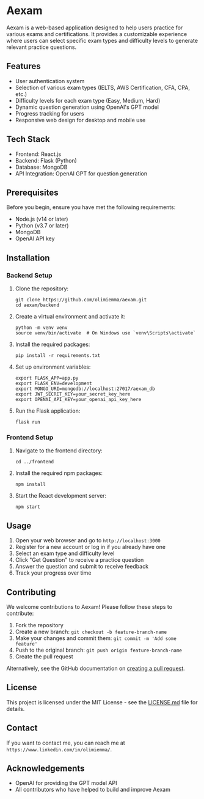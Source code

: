 # Aexam

Aexam is a web-based application designed to help users practice for various exams and certifications. It provides a customizable experience where users can select specific exam types and difficulty levels to generate relevant practice questions.

## Features

- User authentication system
- Selection of various exam types (IELTS, AWS Certification, CFA, CPA, etc.)
- Difficulty levels for each exam type (Easy, Medium, Hard)
- Dynamic question generation using OpenAI's GPT model
- Progress tracking for users
- Responsive web design for desktop and mobile use

## Tech Stack

- Frontend: React.js
- Backend: Flask (Python)
- Database: MongoDB
- API Integration: OpenAI GPT for question generation

## Prerequisites

Before you begin, ensure you have met the following requirements:

- Node.js (v14 or later)
- Python (v3.7 or later)
- MongoDB
- OpenAI API key

## Installation

### Backend Setup

1. Clone the repository:
   ```
   git clone https://github.com/olimiemma/aexam.git
   cd aexam/backend
   ```

2. Create a virtual environment and activate it:
   ```
   python -m venv venv
   source venv/bin/activate  # On Windows use `venv\Scripts\activate`
   ```

3. Install the required packages:
   ```
   pip install -r requirements.txt
   ```

4. Set up environment variables:
   ```
   export FLASK_APP=app.py
   export FLASK_ENV=development
   export MONGO_URI=mongodb://localhost:27017/aexam_db
   export JWT_SECRET_KEY=your_secret_key_here
   export OPENAI_API_KEY=your_openai_api_key_here
   ```

5. Run the Flask application:
   ```
   flask run
   ```

### Frontend Setup

1. Navigate to the frontend directory:
   ```
   cd ../frontend
   ```

2. Install the required npm packages:
   ```
   npm install
   ```

3. Start the React development server:
   ```
   npm start
   ```

## Usage

1. Open your web browser and go to `http://localhost:3000`
2. Register for a new account or log in if you already have one
3. Select an exam type and difficulty level
4. Click "Get Question" to receive a practice question
5. Answer the question and submit to receive feedback
6. Track your progress over time

## Contributing

We welcome contributions to Aexam! Please follow these steps to contribute:

1. Fork the repository
2. Create a new branch: `git checkout -b feature-branch-name`
3. Make your changes and commit them: `git commit -m 'Add some feature'`
4. Push to the original branch: `git push origin feature-branch-name`
5. Create the pull request

Alternatively, see the GitHub documentation on [creating a pull request](https://help.github.com/articles/creating-a-pull-request/).

## License

This project is licensed under the MIT License - see the [LICENSE.md](LICENSE.md) file for details.

## Contact

If you want to contact me, you can reach me at `https://www.linkedin.com/in/olimiemma/`.

## Acknowledgements

- OpenAI for providing the GPT model API
- All contributors who have helped to build and improve Aexam
